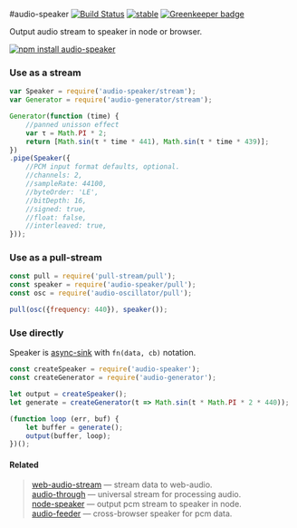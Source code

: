 #audio-speaker [![Build Status](https://travis-ci.org/audiojs/audio-speaker.svg?branch=master)](https://travis-ci.org/audiojs/audio-speaker) [![stable](https://img.shields.io/badge/stability-stable-brightgreen.svg)](http://github.com/badges/stability-badges) [![Greenkeeper badge](https://badges.greenkeeper.io/audiojs/audio-speaker.svg)](https://greenkeeper.io/)

Output audio stream to speaker in node or browser.

[![npm install audio-speaker](https://nodei.co/npm/audio-speaker.png?mini=true)](https://npmjs.org/package/audio-speaker/)


### Use as a stream

```js
var Speaker = require('audio-speaker/stream');
var Generator = require('audio-generator/stream');

Generator(function (time) {
	//panned unisson effect
	var τ = Math.PI * 2;
	return [Math.sin(τ * time * 441), Math.sin(τ * time * 439)];
})
.pipe(Speaker({
	//PCM input format defaults, optional.
	//channels: 2,
	//sampleRate: 44100,
	//byteOrder: 'LE',
	//bitDepth: 16,
	//signed: true,
	//float: false,
	//interleaved: true,
}));
```

### Use as a pull-stream

```js
const pull = require('pull-stream/pull');
const speaker = require('audio-speaker/pull');
const osc = require('audio-oscillator/pull');

pull(osc({frequency: 440}), speaker());
```

### Use directly

Speaker is [async-sink](https://github.com/audiojs/contributing/wiki/Streams-convention) with `fn(data, cb)` notation.

```js
const createSpeaker = require('audio-speaker');
const createGenerator = require('audio-generator');

let output = createSpeaker();
let generate = createGenerator(t => Math.sin(t * Math.PI * 2 * 440));

(function loop (err, buf) {
	let buffer = generate();
	output(buffer, loop);
})();
```

#### Related

> [web-audio-stream](https://github.com/audiojs/web-audio-stream) — stream data to web-audio.<br/>
> [audio-through](http://npmjs.org/package/audio-through) — universal stream for processing audio.<br/>
> [node-speaker](http://npmjs.org/package/speaker) — output pcm stream to speaker in node.<br/>
> [audio-feeder](https://github.com/brion/audio-feeder) — cross-browser speaker for pcm data.<br/>
